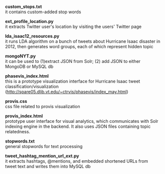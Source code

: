 <strong>custom_stops.txt</strong>
 <br>it contains custom-added stop words

<strong>ext_profile_location.py</strong>
 <br>it extracts Twitter user's location by visiting 
  the users' Twitter page

<strong>lda_isaac12_resources.py</strong>
 <br>it runs LDA algorithm on a bunch of tweets about
  Hurricane Isaac disaster in 2012, then generates
  word groups, each of which represent hidden topic

<strong>mongoNYT.py</strong>
 <br>it can be used to (1)extract JSON from Solr;
  (2) add JSON to either MongoDB or MySQL db

<strong>phasevis_index.html</strong>
 <br>this is a prototype visualization interface for
  Hurricane Isaac tweet classification/visualization
  (http://spare05.dlib.vt.edu/~ctrvis/phasevis/index_may.html)

<strong>provis.css</strong>
 <br>css file related to provis visualization

<strong>provis_index.html</strong>
 <br>prototype user interface for visual analytics, which 
  communicates with Solr indexing engine in the backend.
  It also uses JSON files containing topic relatedness.

<strong>stopwords.txt</strong>
 <br>general stopwords for text processing

<strong>tweet_hashtag_mention_url_ext.py</strong>
 <br>it extracts hashtags, @mentions, and embedded shortened
  URLs from tweet text and writes them into MySQL db
